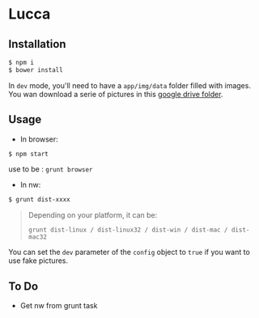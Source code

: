 # Lucca

## Installation

```bash
$ npm i
$ bower install
```

In `dev` mode, you'll need to have a `app/img/data` folder filled with images. You wan download a serie of pictures in this [google drive folder](https://drive.google.com/folderview?id=0B0XU5Cf3GpodfkY2VkZSSEtWV2FiNkR1b3pab09JVEVxRnVFekk5WV9PQy1QX2Jncm1qNDQ&usp=sharing).

## Usage
- In browser:
```bash
$ npm start
```
use to be : `grunt browser`

- In nw:
```bash
$ grunt dist-xxxx
```
> Depending on your platform, it can be:
>
>`grunt dist-linux / dist-linux32 / dist-win / dist-mac / dist-mac32`

You can set the `dev` parameter of the `config` object to `true` if you want to use fake pictures.

## To Do
- Get nw from grunt task
